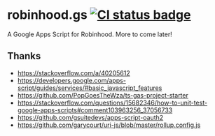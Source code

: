 # robinhood.gs [![CI status badge][badge]][actions]

[badge]: https://img.shields.io/github/workflow/status/mcmire/robinhood.gs/main
[actions]: https://github.com/mcmire/robinhood.gs/actions

A Google Apps Script for Robinhood. More to come later!

## Thanks

* <https://stackoverflow.com/a/40205612>
* <https://developers.google.com/apps-script/guides/services/#basic_javascript_features>
* <https://github.com/PopGoesTheWza/ts-gas-project-starter>
* <https://stackoverflow.com/questions/15682346/how-to-unit-test-google-apps-scripts#comment103963256_37056733>
* <https://github.com/gsuitedevs/apps-script-oauth2>
* <https://github.com/garycourt/uri-js/blob/master/rollup.config.js>
